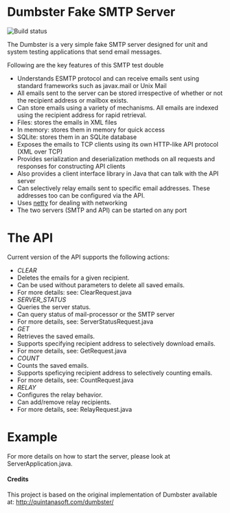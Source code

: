Dumbster Fake SMTP Server
=========================
![Build status](https://travis-ci.org/saksham/dumbster.svg)

The Dumbster is a very simple fake SMTP server designed for unit and system testing applications that send email messages.

Following are the key features of this SMTP test double

* Understands ESMTP protocol and can receive emails sent using standard frameworks such as javax.mail or Unix Mail
* All emails sent to the server can be stored irrespective of whether or not the recipient address or mailbox exists.
* Can store emails using a variety of mechanisms. All emails are indexed using the recipient address for rapid retrieval.
 * Files: stores the emails in XML files
 * In memory: stores them in memory for quick access
 * SQLite: stores them in an SQLite database 
* Exposes the emails to TCP clients using its own HTTP-like API protocol (XML over TCP)
* Provides serialization and deserialization methods on all requests and responses for constructing API clients
* Also provides a client interface library in Java that can talk with the API server
* Can selectively relay emails sent to specific email addresses. These addresses too can be configured via the API.
* Uses [netty](http://netty.io) for dealing with networking 
* The two servers (SMTP and API) can be started on any port


The API
=======
Current version of the API supports the following actions:

* *CLEAR*
 * Deletes the emails for a given recipient.
 * Can be used without parameters to delete all saved emails.
 * For more details: see: ClearRequest.java
* *SERVER_STATUS*
 * Queries the server status.
 * Can query status of mail-processor or the SMTP server
 * For more details, see: ServerStatusRequest.java
* *GET*
 * Retrieves the saved emails.
 * Supports specifying recipient address to selectively download emails.
 * For more details, see: GetRequest.java
* *COUNT*
 * Counts the saved emails.
 * Supports speficying recipient address to selectively counting emails.
 * For more details, see: CountRequest.java
* *RELAY*
 * Configures the relay behavior.
 * Can add/remove relay recipients.
 * For more details, see: RelayRequest.java

Example
=======
For more details on how to start the server, please look at ServerApplication.java.

#### Credits
This project is based on the original implementation of Dumbster available at: http://quintanasoft.com/dumbster/
